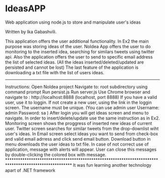 # IdeasAPP
Web application using node.js to store and manipulate user's ideas

Written by Ika Gabashvili.

This application offers the user additional functionality.
In Ex2 the main purpose was storing ideas of the user.
NoIdea App offers the user to do monitoring to the inserted idea, searching for similars tweets using twitter api.
Also the application offers the user to send to specific email address the list of selected ideas.
(All the ideas inserted/deleted/updated are persisted and cannot be lost)
The last feature of the application is downloading a txt file with the list of users ideas.
******************************************************************************************************
Instructions:
Open NoIdea project
Navigate to: root subdirectory using command prompt
Run persist.js
Run server.js
Use Chrome browser and navigate to : http://localhost:8888 (localhost, port 8888)
If you have a valid user, use it to loggin.
If not create a new user, using the link in the loggin screen. The username must be unique.
(You can use admin user
Username: admin
Password: sa )
After login you will get ideas screen and menu to navigate.
In order to insert/delete/update use the same instruction as in Ex2.
Monitoring screen shows the proggress of inserted new ideas of current user.
Twitter screen searches for similar tweets from the drop-downlist wiht user's ideas.
In Email screen select ideas you want to send from check-box and valid email adrress and click send email button.
Download button in menu downloads the user ideas to txt file.
In case of not correct use of application, message with alerts will appear. User can close this messages by double-clicking the colored box with message. ******************************************************************************************************
It was fun learning another technology apart of .NET framework
